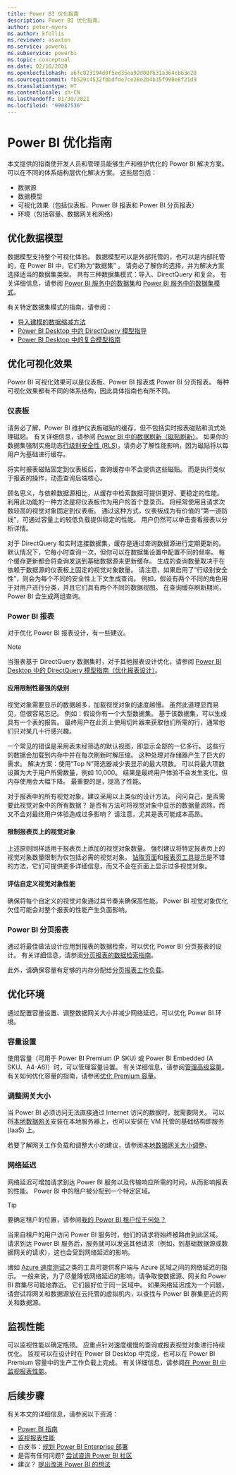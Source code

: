```yaml
---
title: Power BI 优化指南
description: Power BI 优化指南。
author: peter-myers
ms.author: kfollis
ms.reviewer: asaxton
ms.service: powerbi
ms.subservice: powerbi
ms.topic: conceptual
ms.date: 02/16/2020
ms.openlocfilehash: a6fc823194d0f5ed35ea92d08f631a364cb63e28
ms.sourcegitcommit: fb529c4532fbbdfde7ce28e2b4b35f990e8f21d9
ms.translationtype: HT
ms.contentlocale: zh-CN
ms.lasthandoff: 01/30/2021
ms.locfileid: "99087536"
---
```

# <a name="optimization-guide-for-power-bi"></a>Power BI 优化指南

本文提供的指南使开发人员和管理员能够生产和维护优化的 Power BI 解决方案。 可以在不同的体系结构层优化解决方案。 这些层包括：

- 数据源
- 数据模型
- 可视化效果（包括仪表板、Power BI 报表和 Power BI 分页报表）
- 环境（包括容量、数据网关和网络）

## <a name="optimizing-the-data-model"></a>优化数据模型

数据模型支持整个可视化体验。 数据模型可以是外部托管的，也可以是内部托管的，在 Power BI 中，它们称为“数据集”  。 请务必了解你的选择，并为解决方案选择适当的数据集类型。 共有三种数据集模式：导入、DirectQuery 和复合。 有关详细信息，请参阅 [Power BI 服务中的数据集](../connect-data/service-datasets-understand.md)和 [Power BI 服务中的数据集模式](../connect-data/service-dataset-modes-understand.md)。

有关特定数据集模式的指南，请参阅：

- [导入建模的数据缩减方法](import-modeling-data-reduction.md)
- [Power BI Desktop 中的 DirectQuery 模型指导](directquery-model-guidance.md)
- [Power BI Desktop 中的复合模型指南](composite-model-guidance.md)

## <a name="optimizing-visualizations"></a>优化可视化效果

Power BI 可视化效果可以是仪表板、Power BI 报表或 Power BI 分页报表。 每种可视化效果都有不同的体系结构，因此具体指南也有所不同。 

### <a name="dashboards"></a>仪表板

请务必了解，Power BI 维护仪表板磁贴的缓存，但不包括实时报表磁贴和流式处理磁贴。 有关详细信息，请参阅 [Power BI 中的数据刷新（磁贴刷新）](../connect-data/refresh-data.md#tile-refresh)。 如果你的数据集强制实施动态[行级别安全性 (RLS)](../admin/service-admin-rls.md)，请务必了解性能影响，因为磁贴将以每用户为基础进行缓存。

将实时报表磁贴固定到仪表板后，查询缓存中不会提供这些磁贴。 而是执行类似于报表的操作，动态查询后端核心。

顾名思义，与依赖数据源相比，从缓存中检索数据可提供更好、更稳定的性能。 利用此功能的一种方法是将仪表板作为用户的首个登录页。 将经常使用且请求次数较高的视觉对象固定到仪表板。 通过这种方式，仪表板成为有价值的“第一道防线”，可通过容量上的较低负载提供稳定的性能。 用户仍然可以单击查看报表以分析详情。

对于 DirectQuery 和实时连接数据集，缓存是通过查询数据源进行定期更新的。 默认情况下，它每小时查询一次，但你可以在数据集设置中配置不同的频率。 每个缓存更新都会将查询发送到基础数据源来更新缓存。 生成的查询数量取决于在依赖于数据源的仪表板上固定的视觉对象数量。 请注意，如果启用了“行级别安全性”，则会为每个不同的安全性上下文生成查询。 例如，假设有两个不同的角色用于对用户进行分类，并且它们具有两个不同的数据视图。 在查询缓存刷新期间，Power BI 会生成两组查询。

### <a name="power-bi-reports"></a>Power BI 报表

对于优化 Power BI 报表设计，有一些建议。

> [!NOTE]
> 当报表基于 DirectQuery 数据集时，对于其他报表设计优化，请参阅 [Power BI Desktop 中的 DirectQuery 模型指南（优化报表设计）](directquery-model-guidance.md#optimize-report-designs)。

#### <a name="apply-the-most-restrictive-filters"></a>应用限制性最强的级别

视觉对象需要显示的数据越多，加载视觉对象的速度越慢。 虽然此道理显而易见，但很容易忘记。 例如：假设你有一个大型数据集。 基于该数据集，可以生成具有一个表的报告。 最终用户在此页上使用切片器来获取他们所需的行，通常他们只对某几十行感兴趣。

一个常见的错误是采用表未经筛选的默认视图，即显示全部的一亿多行。 这些行的数据会加载到内存中并在每次刷新时解压缩。 这种处理对存储器产生了巨大的需求。 解决方案：使用“Top N”筛选器减少表显示的最大项数。 可以将最大项数设置为大于用户所需数量，例如 10,000。 结果是最终用户体验不会发生变化，但内存使用会大幅下降。 最重要的是，提高了性能。

对于报表中的所有视觉对象，建议采用以上类似的设计方法。 问问自己，是否需要此视觉对象中的所有数据？ 是否有方法可将视觉对象中显示的数据量滤除，而又不会对最终用户体验造成过多影响？ 请注意，尤其是表可能成本高昂。

#### <a name="limit-visuals-on-report-pages"></a>限制报表页上的视觉对象

上述原则同样适用于报表页上添加的视觉对象数量。 强烈建议将特定报表页上的视觉对象数量限制为仅包括必需的视觉对象。 [钻取页面](report-drillthrough.md)和[报表页工具提示](report-page-tooltips.md)是不错的方法，它们可提供更多详细信息，而又不会在页面上显示过多视觉对象。

#### <a name="evaluate-custom-visual-performance"></a>评估自定义视觉对象性能

确保将每个自定义的视觉对象通过其节奏来确保高性能。 Power BI 视觉对象优化欠佳可能会对整个报表的性能产生负面影响。

### <a name="power-bi-paginated-reports"></a>Power BI 分页报表

通过将最佳做法设计应用到报表的数据检索，可以优化 Power BI 分页报表的设计。 有关详细信息，请参阅[分页报表的数据检索指南](report-paginated-data-retrieval.md)。

此外，请确保容量有足够的内存分配给[分页报表工作负载](../admin/service-admin-premium-workloads.md#paginated-reports)。

## <a name="optimizing-the-environment"></a>优化环境

通过配置容量设置、调整数据网关大小并减少网络延迟，可以优化 Power BI 环境。

### <a name="capacity-settings"></a>容量设置

使用容量（可用于 Power BI Premium (P SKU) 或 Power BI Embedded (A SKU、A4-A6)）时，可以管理容量设置。 有关详细信息，请参阅[管理高级容量](../admin/service-premium-capacity-manage.md)。 有关如何优化容量的指南，请参阅[优化 Premium 容量](../admin/service-premium-capacity-optimize.md)。

### <a name="gateway-sizing"></a>调整网关大小

当 Power BI 必须访问无法直接通过 Internet 访问的数据时，就需要网关。 可以将[本地数据网关](../connect-data/service-gateway-onprem.md)安装在本地服务器上，也可以安装在 VM 托管的基础结构即服务 (IaaS) 上。

若要了解网关工作负载和调整大小的建议，请参阅[本地数据网关大小调整](gateway-onprem-sizing.md)。

### <a name="network-latency"></a>网络延迟

网络延迟可增加请求到达 Power BI 服务以及传输响应所需的时间，从而影响报表的性能。 Power BI 中的租户被分配到一个特定区域。

> [!TIP]
> 要确定租户的位置，请参阅[我的 Power BI 租户位于何处？](../admin/service-admin-where-is-my-tenant-located.md)

当来自租户的用户访问 Power BI 服务时，他们的请求将始终被路由到此区域。 请求到达 Power BI 服务后，服务就可以发送其他请求（例如，到基础数据源或数据网关的请求），这也会受到网络延迟的影响。

诸如 [Azure 速度测试](https://azurespeedtest.azurewebsites.net/)之类的工具可提供客户端与 Azure 区域之间的网络延迟的指示。 一般来说，为了尽量降低网络延迟的影响，请争取使数据源、网关和 Power BI 群集尽可能地靠近。 它们最好位于同一区域中。 如果网络延迟成为一个问题，请尝试将网关和数据源放在云托管的虚拟机内，以查找与 Power BI 群集更近的网关和数据源。

## <a name="monitoring-performance"></a>监视性能

可以监视性能以确定瓶颈。 应重点针对速度缓慢的查询或报表视觉对象进行持续优化。 监视可以在设计时在 Power BI Desktop 中完成，也可以在 Power BI Premium 容量中的生产工作负载上完成。 有关详细信息，请参阅[在 Power BI 中监视报表性能](monitor-report-performance.md)。

## <a name="next-steps"></a>后续步骤

有关本文的详细信息，请参阅以下资源：

- [Power BI 指南](index.yml)
- [监视报表性能](monitor-report-performance.md)
- 白皮书：[规划 Power BI Enterprise 部署](https://go.microsoft.com/fwlink/?linkid=2057861)
- 是否有任何问题? [尝试咨询 Power BI 社区](https://community.powerbi.com/)
- 建议？ [提出改进 Power BI 的想法](https://ideas.powerbi.com/)




